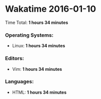 # Wakatime 2016-01-10

Time Total: **1 hours 34 minutes**

### Operating Systems:
- Linux: **1 hours 34 minutes** 

### Editors:
- Vim: **1 hours 34 minutes** 

### Languages:
- HTML: **1 hours 34 minutes** 

